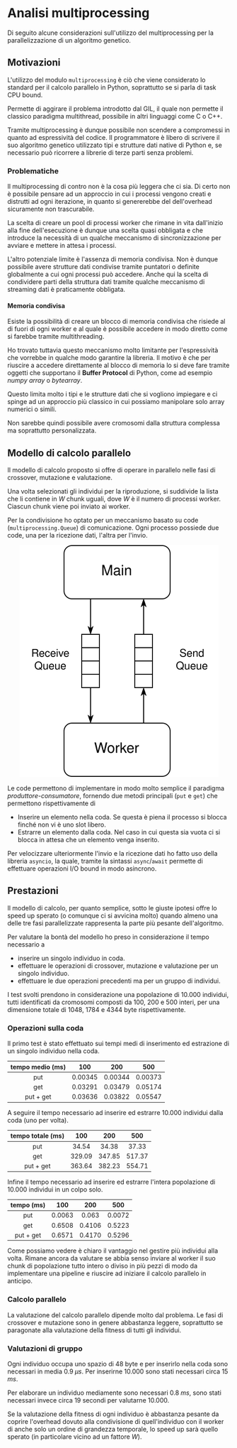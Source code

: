 # Analisi multiprocessing

Di seguito alcune considerazioni sull'utilizzo
del multiprocessing per la parallelizzazione di
un algoritmo genetico.

## Motivazioni

L'utilizzo del modulo `multiprocessing` è ciò che
viene considerato lo standard per il calcolo
parallelo in Python, soprattutto se si parla di
task CPU bound.

Permette di aggirare il problema introdotto dal
GIL, il quale non permette il classico paradigma
multithread, possibile in altri linguaggi come C o
C++.

Tramite multiprocessing è dunque possibile non
scendere a compromessi in quanto ad espressività
del codice. Il programmatore è libero di scrivere
il suo algoritmo genetico utilizzato tipi e
strutture dati native di Python e, se necessario
può ricorrere a librerie di terze parti senza
problemi.

### Problematiche

Il multiprocessing di contro non è la cosa più
leggera che ci sia. Di certo non è possibile
pensare ad un approccio in cui i processi vengono
creati e distrutti ad ogni iterazione, in quanto
si genererebbe del dell'overhead sicuramente non
trascurabile.

La scelta di creare un pool di processi worker che
rimane in vita dall'inizio alla fine
dell'esecuzione è dunque una scelta quasi obbligata
e che introduce la necessità di un qualche
meccanismo di sincronizzazione per avviare e
mettere in attesa i processi.

L'altro potenziale limite è l'assenza di memoria
condivisa. Non è dunque possibile avere strutture
dati condivise tramite puntatori o definite
globalmente a cui ogni processi può accedere. Anche
qui la scelta di condividere parti della struttura
dati tramite qualche meccanismo di streaming dati
è praticamente obbligata.

#### Memoria condivisa

Esiste la possibilità di creare un blocco di
memoria condivisa che risiede al di fuori di ogni
worker e al quale è possibile accedere in modo
diretto come si farebbe tramite multithreading.

Ho trovato tuttavia questo meccanismo molto
limitante per l'espressività che vorrebbe in
qualche modo garantire la libreria. Il motivo è
che per riuscire a accedere direttamente al blocco
di memoria lo si deve fare tramite oggetti che
supportano il **Buffer Protocol** di Python, come
ad esempio _numpy array_ o _bytearray_.

Questo limita molto i tipi e le strutture dati
che si vogliono impiegare e ci spinge ad un
approccio più classico in cui possiamo manipolare
solo array numerici o simili.

Non sarebbe quindi possibile avere cromosomi
dalla struttura complessa ma soprattutto
personalizzata.

## Modello di calcolo parallelo

Il modello di calcolo proposto si offre di operare
in parallelo nelle fasi di crossover, mutazione e
valutazione.

Una volta selezionati gli individui per la
riproduzione, si suddivide la lista che li contiene
in $W$ chunk uguali, dove $W$ è il numero di
processi worker. Ciascun chunk viene poi inviato
ai worker.

Per la condivisione ho optato per un meccanismo
basato su code (`multiprocessing.Queue`) di
comunicazione. Ogni processo possiede due code, una
per la ricezione dati, l'altra per l'invio.

<center>
<img src="images/queue.svg">
</center>

Le code permettono di implementare in modo molto
semplice il paradigma _produttore-consumatore_,
fornendo due metodi principali (`put` e `get`)
che permettono rispettivamente di

- Inserire un elemento nella coda. Se questa è
  piena il processo si blocca finché non vi è
  uno slot libero.
- Estrarre un elemento dalla coda. Nel caso in cui
  questa sia vuota ci si blocca in attesa che un
  elemento venga inserito.

Per velocizzare ulteriormente l'invio e la
ricezione dati ho fatto uso della libreria
`asyncio`, la quale, tramite la sintassi
`async`/`await` permette di effettuare operazioni
I/O bound in modo asincrono.

## Prestazioni

Il modello di calcolo, per quanto semplice, sotto
le giuste ipotesi offre lo speed up sperato (o
comunque ci si avvicina molto) quando almeno una
delle tre fasi parallelizzate rappresenta la parte
più pesante dell'algoritmo.

Per valutare la bontà del modello ho preso in
considerazione il tempo necessario a

- inserire un singolo individuo in coda.
- effettuare le operazioni di crossover, mutazione
  e valutazione per un singolo individuo.
- effettuare le due operazioni precedenti ma per
  un gruppo di individui.

I test svolti prendono in considerazione una
popolazione di $10.000$ individui, tutti
identificati da cromosomi composti da $100$,
$200$ e $500$ interi, per una dimensione totale
di $1048$, $1784$ e $4344$ byte rispettivamente.

### Operazioni sulla coda

Il primo test è stato effettuato sui tempi medi
di inserimento ed estrazione di un singolo
individuo nella coda.

| tempo medio (ms) |   100   |   200   |   500   |
| :--------------: | :-----: | :-----: | :-----: |
|       put        | 0.00345 | 0.00344 | 0.00373 |
|       get        | 0.03291 | 0.03479 | 0.05174 |
|    put + get     | 0.03636 | 0.03822 | 0.05547 |

A seguire il tempo necessario ad inserire ed
estrarre $10.000$ individui dalla coda (uno per
volta).

| tempo totale (ms) |  100   |  200   |  500   |
| :---------------: | :----: | :----: | :----: |
|        put        | 34.54  | 34.38  | 37.33  |
|        get        | 329.09 | 347.85 | 517.37 |
|     put + get     | 363.64 | 382.23 | 554.71 |

Infine il tempo necessario ad inserire ed
estrarre l'intera popolazione di $10.000$
individui in un colpo solo.

| tempo (ms) |  100   |  200   |  500   |
| :--------: | :----: | :----: | :----: |
|    put     | 0.0063 | 0.063  | 0.0072 |
|    get     | 0.6508 | 0.4106 | 0.5223 |
| put + get  | 0.6571 | 0.4170 | 0.5296 |

Come possiamo vedere è chiaro il vantaggio nel
gestire più individui alla volta. Rimane ancora
da valutare se abbia senso inviare al worker il suo
chunk di popolazione tutto intero o diviso in più
pezzi di modo da implementare una pipeline e riuscire
ad iniziare il calcolo parallelo in anticipo.

<!-- Valutazione chunk multipli -->

### Calcolo parallelo

La valutazione del calcolo parallelo dipende molto
dal problema. Le fasi di crossover e mutazione sono in
genere abbastanza leggere, soprattutto se paragonate
alla valutazione della fitness di tutti gli individui.

<!-- Effettuare test completo -->

### Valutazioni di gruppo

Ogni individuo occupa uno spazio di $48$ byte e per
inserirlo nella coda sono necessari in media
$0.9 \; \mu s$. Per inserirne $10.000$ sono stati
necessari circa $15 \; ms$.

Per elaborare un individuo mediamente sono
necessari $0.8 \; ms$, sono stati necessari
invece circa $19$ secondi per valutarne $10.000$.

<!-- Ricontrollare gli ordini di grandezza -->

Se la valutazione della fitness di ogni individuo è
abbastanza pesante da coprire l'overhead dovuto
alla condivisione di quell'individuo con il worker
di anche solo un ordine di grandezza temporale, lo
speed up sarà quello sperato (in particolare vicino
ad un fattore $W$).
